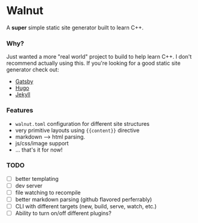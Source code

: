 # Walnut

A **super** simple static site generator built to learn C++.

### Why?

Just wanted a more "real world" project to build to help learn C++.
I don't recommend actually using this.  If you're looking for a good static
site generator check out:

* [Gatsby](https://www.gatsbyjs.org/)
* [Hugo](https://gohugo.io/)
* [Jekyll](https://jekyllrb.com/)

### Features

* `walnut.toml` configuration for different site structures
* very primitive layouts using `{{content}}` directive
* markdown --> html parsing.
* js/css/image support 
* ... that's it for now! 

### TODO

- [ ] better templating
- [ ] dev server
- [ ] file watching to recompile
- [ ] better markdown parsing (github flavored perferrably)
- [ ] CLI with different targets (new, build, serve, watch, etc.)
- [ ] Ability to turn on/off different plugins?
